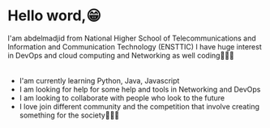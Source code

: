 # Hello word,😁
I'am abdelmadjid from National Higher School of Telecommunications and Information and Communication Technology (ENSTTIC)
I have huge interest in DevOps and cloud computing and Networking as well coding🧑🏻‍💻
###### 
- I'am currently learning Python, Java, Javascript
- I am looking for help for some help and tools in Networking and DevOps
- I am looking to collaborate with people who look to the future
- I love join different community and the competition that involve creating something for the society🙋🏻‍♂️
  
